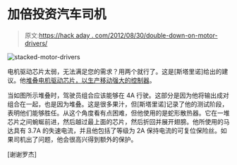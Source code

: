 # 加倍投资汽车司机

> 原文:[https://hack aday . com/2012/08/30/double-down-on-motor-drivers/](https://hackaday.com/2012/08/30/doubling-down-on-motor-drivers/)

![](../Images/cac06be4e92c023f77560058ab0dce41.png "stacked-motor-drivers")

电机驱动芯片太弱，无法满足您的需求？用两个就行了。这是[斯塔里诺]给出的建议。他[堆叠电机驱动芯片，以生产移动强大的控制器](http://www.starlino.com/motor_driver.html)。

当如图所示堆叠时，驾驶员组合应该能够在 4A 行驶。这部分是因为他将输出成对组合在一起，也是因为堆叠。这是很多果汁，但[斯塔里诺]记录了他的测试阶段，表明他们能够胜任。从这个角度看有点困难，但他使用的是蛇形散热器。它在一堆芯片之间蜿蜒前进，然后越过最上面的芯片，然后折回并展开翅膀。他所使用的马达具有 3.7A 的失速电流，并且他包括了等级为 2A 保持电流的可复位保险丝。如果司机出了问题，他会很高兴得到额外的保护。

[谢谢罗杰]